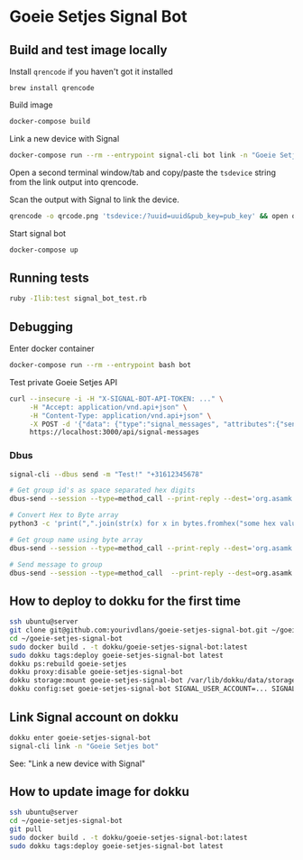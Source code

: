 # Goeie Setjes Signal Bot

## Build and test image locally

Install `qrencode` if you haven't got it installed

`brew install qrencode`

Build image

```bash
docker-compose build
```

Link a new device with Signal

```bash
docker-compose run --rm --entrypoint signal-cli bot link -n "Goeie Setjes bot development"
```

Open a second terminal window/tab and copy/paste the `tsdevice` string from the link output into qrencode.

Scan the output with Signal to link the device.

```bash
qrencode -o qrcode.png 'tsdevice:/?uuid=uuid&pub_key=pub_key' && open qrcode.png
```

Start signal bot

```bash
docker-compose up
```

## Running tests

```bash
ruby -Ilib:test signal_bot_test.rb
```

## Debugging

Enter docker container

```bash
docker-compose run --rm --entrypoint bash bot
```

Test private Goeie Setjes API

```bash
curl --insecure -i -H "X-SIGNAL-BOT-API-TOKEN: ..." \
     -H "Accept: application/vnd.api+json" \
     -H "Content-Type: application/vnd.api+json" \
     -X POST -d '{"data": {"type":"signal_messages", "attributes":{"sender":"+316654321", "message":"Test message!"}}}' \
     https://localhost:3000/api/signal-messages
```

### Dbus

```bash
signal-cli --dbus send -m "Test!" "+31612345678"

# Get group id's as space separated hex digits
dbus-send --session --type=method_call --print-reply --dest='org.asamk.Signal' /org/asamk/Signal org.asamk.Signal.getGroupIds

# Convert Hex to Byte array
python3 -c 'print(",".join(str(x) for x in bytes.fromhex("some hex value")))'

# Get group name using byte array
dbus-send --session --type=method_call --print-reply --dest='org.asamk.Signal' /org/asamk/Signal org.asamk.Signal.getGroupName array:byte:some,byte,array

# Send message to group
dbus-send --session --type=method_call  --print-reply --dest=org.asamk.Signal /org/asamk/Signal org.asamk.Signal.sendGroupMessage  string:'Hallo?'  string:array:''  array:byte:some,byte,array
```

## How to deploy to dokku for the first time

```bash
ssh ubuntu@server
git clone git@github.com:yourivdlans/goeie-setjes-signal-bot.git ~/goeie-setjes-signal-bot
cd ~/goeie-setjes-signal-bot
sudo docker build . -t dokku/goeie-setjes-signal-bot:latest
sudo dokku tags:deploy goeie-setjes-signal-bot latest
dokku ps:rebuild goeie-setjes
dokku proxy:disable goeie-setjes-signal-bot
dokku storage:mount goeie-setjes-signal-bot /var/lib/dokku/data/storage/goeie-setjes-signal-bot:/root/.local/share/signal-cli/data/
dokku config:set goeie-setjes-signal-bot SIGNAL_USER_ACCOUNT=... SIGNAL_GROUP_ID=... GOEIE_SETJES_API=... GOEIE_SETJES_API_TOKEN=...
```

## Link Signal account on dokku

```bash
dokku enter goeie-setjes-signal-bot
signal-cli link -n "Goeie Setjes bot"
```

See: "Link a new device with Signal"

## How to update image for dokku

```bash
ssh ubuntu@server
cd ~/goeie-setjes-signal-bot
git pull
sudo docker build . -t dokku/goeie-setjes-signal-bot:latest
sudo dokku tags:deploy goeie-setjes-signal-bot latest
```
